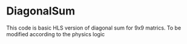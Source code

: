 # DiagonalSum


This code is basic HLS version of diagonal sum for 9x9 matrics.
To be modified according to the physics logic
